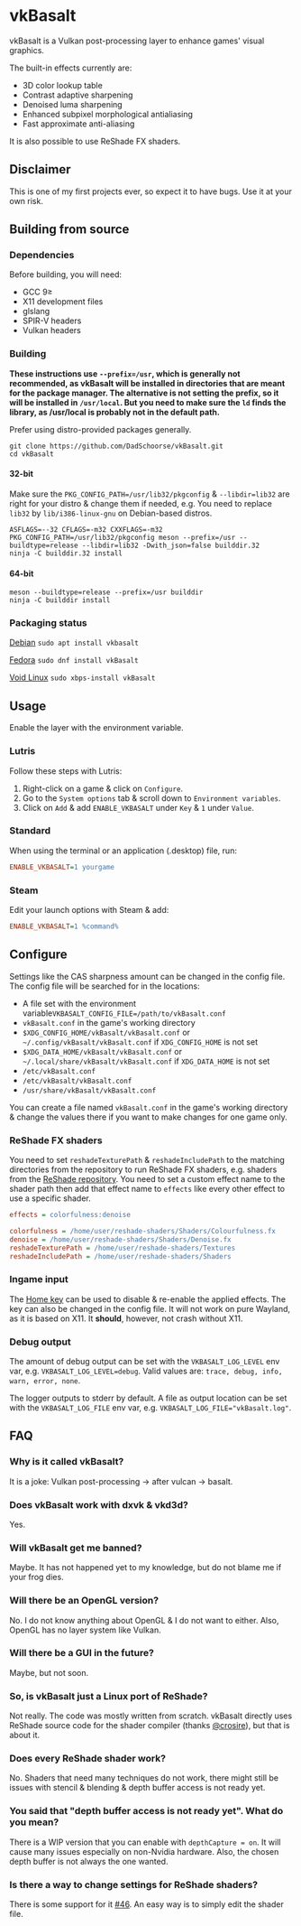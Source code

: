 # vkBasalt
vkBasalt is a Vulkan post-processing layer to enhance games' visual graphics.

The built-in effects currently are:
- 3D color lookup table
- Contrast adaptive sharpening
- Denoised luma sharpening
- Enhanced subpixel morphological antialiasing
- Fast approximate anti-aliasing

It is also possible to use ReShade FX shaders.
## Disclaimer
This is one of my first projects ever, so expect it to have bugs. Use it at your own risk.
## Building from source
### Dependencies
Before building, you will need:
- GCC 9≥
- X11 development files
- glslang
- SPIR-V headers
- Vulkan headers
### Building
**These instructions use `--prefix=/usr`, which is generally not recommended, as vkBasalt will be installed in directories that are meant for the package manager. The alternative is not setting the prefix, so it will be installed in `/usr/local`. But you need to make sure the `ld` finds the library, as /usr/local is probably not in the default path.** 

Prefer using distro-provided packages generally.
```
git clone https://github.com/DadSchoorse/vkBasalt.git
cd vkBasalt
```
#### 32-bit
Make sure the `PKG_CONFIG_PATH=/usr/lib32/pkgconfig` & `--libdir=lib32` are right for your distro & change them if needed, e.g. You need to replace `lib32` by `lib/i386-linux-gnu` on Debian-based distros.
```
ASFLAGS=--32 CFLAGS=-m32 CXXFLAGS=-m32 PKG_CONFIG_PATH=/usr/lib32/pkgconfig meson --prefix=/usr --buildtype=release --libdir=lib32 -Dwith_json=false builddir.32
ninja -C builddir.32 install
```
#### 64-bit
```
meson --buildtype=release --prefix=/usr builddir
ninja -C builddir install
```
### Packaging status
[Debian](https://tracker.debian.org/pkg/vkbasalt) `sudo apt install vkbasalt`

[Fedora](https://src.fedoraproject.org/rpms/vkBasalt) `sudo dnf install vkBasalt`

[Void Linux](https://github.com/void-linux/void-packages/blob/master/srcpkgs/vkBasalt/template) `sudo xbps-install vkBasalt`
## Usage
Enable the layer with the environment variable.
### Lutris
Follow these steps with Lutris:
1. Right-click on a game & click on `Configure`.
2. Go to the `System options` tab & scroll down to `Environment variables`.
3. Click on `Add` & add `ENABLE_VKBASALT` under `Key` & `1` under `Value`.
### Standard
When using the terminal or an application (.desktop) file, run:
```ini
ENABLE_VKBASALT=1 yourgame
```
### Steam
Edit your launch options with Steam & add:
```ini
ENABLE_VKBASALT=1 %command% 
```
## Configure
Settings like the CAS sharpness amount can be changed in the config file.
The config file will be searched for in the locations:
* A file set with the environment variable`VKBASALT_CONFIG_FILE=/path/to/vkBasalt.conf`
* `vkBasalt.conf` in the game's working directory
* `$XDG_CONFIG_HOME/vkBasalt/vkBasalt.conf` or `~/.config/vkBasalt/vkBasalt.conf` if `XDG_CONFIG_HOME` is not set
* `$XDG_DATA_HOME/vkBasalt/vkBasalt.conf` or `~/.local/share/vkBasalt/vkBasalt.conf` if `XDG_DATA_HOME` is not set
* `/etc/vkBasalt.conf`
* `/etc/vkBasalt/vkBasalt.conf`
* `/usr/share/vkBasalt/vkBasalt.conf`

You can create a file named `vkBasalt.conf` in the game's working directory & change the values there if you want to make changes for one game only.
### ReShade FX shaders
You need to set `reshadeTexturePath` & `reshadeIncludePath` to the matching directories from the repository to run ReShade FX shaders, e.g. shaders from the [ReShade repository](https://github.com/crosire/reshade-shaders). You need to set a custom effect name to the shader path then add that effect name to `effects` like every other effect to use a specific shader.
```ini
effects = colorfulness:denoise

colorfulness = /home/user/reshade-shaders/Shaders/Colourfulness.fx
denoise = /home/user/reshade-shaders/Shaders/Denoise.fx
reshadeTexturePath = /home/user/reshade-shaders/Textures
reshadeIncludePath = /home/user/reshade-shaders/Shaders
```
### Ingame input
The [Home key](https://en.wikipedia.org/wiki/Home_key) can be used to disable & re-enable the applied effects. The key can also be changed in the config file. It will not work on pure Wayland, as it is based on X11. It **should**, however, not crash without X11.
### Debug output
The amount of debug output can be set with the `VKBASALT_LOG_LEVEL` env var, e.g. `VKBASALT_LOG_LEVEL=debug`. Valid values are: `trace, debug, info, warn, error, none`.

The logger outputs to stderr by default. A file as output location can be set with the `VKBASALT_LOG_FILE` env var, e.g. `VKBASALT_LOG_FILE="vkBasalt.log"`.
## FAQ
### Why is it called vkBasalt?
It is a joke: Vulkan post-processing &#8594; after vulcan &#8594; basalt.
### Does vkBasalt work with dxvk & vkd3d?
Yes.
### Will vkBasalt get me banned?
Maybe. It has not happened yet to my knowledge, but do not blame me if your frog dies.
### Will there be an OpenGL version?
No. I do not know anything about OpenGL & I do not want to either. Also, OpenGL has no layer system like Vulkan.
### Will there be a GUI in the future?
Maybe, but not soon.
### So, is vkBasalt just a Linux port of ReShade?
Not really. The code was mostly written from scratch. vkBasalt directly uses ReShade source code for the shader compiler (thanks [@crosire](https://github.com/crosire)), but that is about it.
### Does every ReShade shader work?
No. Shaders that need many techniques do not work, there might still be issues with stencil & blending & depth buffer access is not ready yet.
### You said that "depth buffer access is not ready yet". What do you mean?
There is a WIP version that you can enable with `depthCapture = on`. It will cause many issues especially on non-Nvidia hardware. Also, the chosen depth buffer is not always the one wanted.
### Is there a way to change settings for ReShade shaders?
There is some support for it [#46](https://github.com/DadSchoorse/vkBasalt/pull/46). An easy way is to simply edit the shader file.
